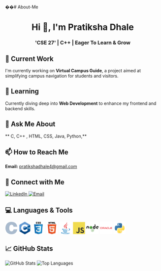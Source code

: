 ��#   A b o u t - M e 
 <h1 align="center">Hi 👋, I'm Pratiksha Dhale </h1>
<h3 align="center"> 'CSE 27' | C++ | Eager To Learn & Grow</h3>


## 🔭 Current Work
I'm currently working on **Virtual Campus Guide**, a project aimed at simplifying campus navigation for students and visitors.

## 🌱 Learning
Currently diving deep into **Web Development** to enhance my frontend and backend skills.

## 💬 Ask Me About
** C, C++ , HTML, CSS, Java, Python,**

## 📫 How to Reach Me
**Email:** [pratikshadhale4@gmail.com](mailto:pratikshadhale4@gmail.com)


## 🔗 Connect with Me
<p align="left">
  <a href="https://linkedin.com/in/pratikshadhale" target="_blank">
    <img src="https://img.shields.io/badge/LinkedIn-0077B5?style=for-the-badge&logo=linkedin&logoColor=white" alt="LinkedIn"/>
  </a>
  <a href="mailto:pratikshadhale4@gmail.com" target="_blank">
    <img src="https://img.shields.io/badge/Email-D14836?style=for-the-badge&logo=gmail&logoColor=white" alt="Email"/>
  </a>
</p>


## 💻 Languages & Tools
<p align="left">
  <a href="https://www.cprogramming.com/" target="_blank"><img src="https://raw.githubusercontent.com/devicons/devicon/master/icons/c/c-original.svg" alt="C" width="40" height="40"/></a>
  <a href="https://www.w3schools.com/cpp/" target="_blank"><img src="https://raw.githubusercontent.com/devicons/devicon/master/icons/cplusplus/cplusplus-original.svg" alt="C++" width="40" height="40"/></a>
  <a href="https://www.w3schools.com/css/" target="_blank"><img src="https://raw.githubusercontent.com/devicons/devicon/master/icons/css3/css3-original-wordmark.svg" alt="CSS3" width="40" height="40"/></a>
  <a href="https://www.w3.org/html/" target="_blank"><img src="https://raw.githubusercontent.com/devicons/devicon/master/icons/html5/html5-original-wordmark.svg" alt="HTML5" width="40" height="40"/></a>
  <a href="https://www.java.com" target="_blank"><img src="https://raw.githubusercontent.com/devicons/devicon/master/icons/java/java-original.svg" alt="Java" width="40" height="40"/></a>
  <a href="https://developer.mozilla.org/en-US/docs/Web/JavaScript" target="_blank"><img src="https://raw.githubusercontent.com/devicons/devicon/master/icons/javascript/javascript-original.svg" alt="JavaScript" width="40" height="40"/></a>
  <a href="https://nodejs.org" target="_blank"><img src="https://raw.githubusercontent.com/devicons/devicon/master/icons/nodejs/nodejs-original-wordmark.svg" alt="NodeJS" width="40" height="40"/></a>
  <a href="https://www.oracle.com/" target="_blank"><img src="https://raw.githubusercontent.com/devicons/devicon/master/icons/oracle/oracle-original.svg" alt="Oracle" width="40" height="40"/></a>
  <a href="https://www.python.org" target="_blank"><img src="https://raw.githubusercontent.com/devicons/devicon/master/icons/python/python-original.svg" alt="Python" width="40" height="40"/></a>
</p>



## 📈 GitHub Stats
<p align="left">
  <img src="https://github-readme-stats.vercel.app/api?username=pratikshadhale&show_icons=true&theme=radical" alt="GitHub Stats" />
  <img src="https://github-readme-stats.vercel.app/api/top-langs/?username=pratikshadhale&layout=compact&theme=radical" alt="Top Languages"/>
</p>

 
